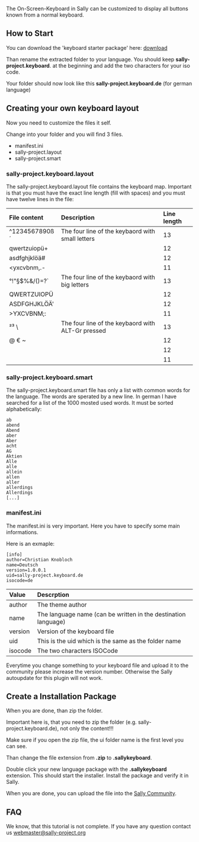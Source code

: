 The On-Screen-Keyboard in Sally can be customized to display all buttons known from a normal keyboard.


## How to Start ##

You can download the 'keyboard starter package' here: [download](http://code.google.com/p/sally-project/downloads/detail?name=keyboard_starter_pack_1.0.zip)

Than rename the extracted folder to your language. You should keep **sally-project.keyboard**. at the beginning and add the two characters for your iso code.

Your folder should now look like this **sally-project.keyboard.de** (for german language)


## Creating your own keyboard layout ##

Now you need to customize the files it self.

Change into your folder and you will find 3 files.

  * manifest.ini
  * sally-project.layout
  * sally-project.smart


### sally-project.keyboard.layout ###

The sally-project.keyboard.layout file contains the keyboard map. Important is that you must have the exact line length (fill with spaces) and you must have twelve lines in the file:


| **File content** | **Description** | **Line length** |
|:-----------------|:----------------|:----------------|
|^1234567890ß´     |The four line of the keybaord with small letters|13               |
|qwertzuiopü+      |                 |12               |
|asdfghjklöä#      |                 |12               |
|<yxcvbnm,.-       |                 |11               |
|°!"§$%&/()=?`     |The four line of the keybaord with big letters|13               |
|QWERTZUIOPÜ|                 |12               |
|ASDFGHJKLÖÄ'      |                 |12               |
|>YXCVBNM;:|                 |11               |
|²³ \              |The four line of the keybaord with ALT-Gr pressed|13               |
|@ € ~             |                 | 12              |
|                  |                 |12               |
|                  |                 |11               |


### sally-project.keyboard.smart ###

The sally-project.keyboard.smart file has only a list with common words for the language. The words are sperated by a new line. In german I have searched for a list of the 1000 mosted used words. It must be sorted alphabetically:

```
ab
abend
Abend
aber
Aber
acht
AG
Aktien
Alle
alle
allein
allen
aller
allerdings
Allerdings
[...]
```


### manifest.ini ###

The manifest.ini is very important. Here you have to specify some main informations.

Here is an exmaple:

```
[info]
author=Christian Knobloch
name=Deutsch
version=1.0.0.1
uid=sally-project.keyboard.de
isocode=de
```

| **Value** | **Descrption** |
|:----------|:---------------|
|author     |The theme author|
|name       |The language name (can be written in the destination language)|
|version    |Version of the keyboard file|
|uid        |This is the uid which is the same as the folder name|
|isocode    |The two characters ISOCode|

Everytime you change something to your keyboard file and upload it to the community please increase the version number. Otherwise the Sally autoupdate for this plugin will not work.


## Create a Installation Package ##

When you are done, than zip the folder.

Important here is, that you need to zip the folder (e.g. sally-project.keyboard.de), not only the content!!!

Make sure if you open the zip file, the ui folder name is the first level you can see.

Than change the file extension from **.zip** to **.sallykeyboard**.

Double click your new language package with the **.sallykeyboard** extension. This should start the installer. Install the package and verify it in Sally.

When you are done, you can upload the file into the [Sally Community](http://www.sally-project.org).


## FAQ ##

We know, that this tutorial is not complete. If you have any question contact us [webmaster@sally-project.org](mailto:webmaster@sally-project.org)